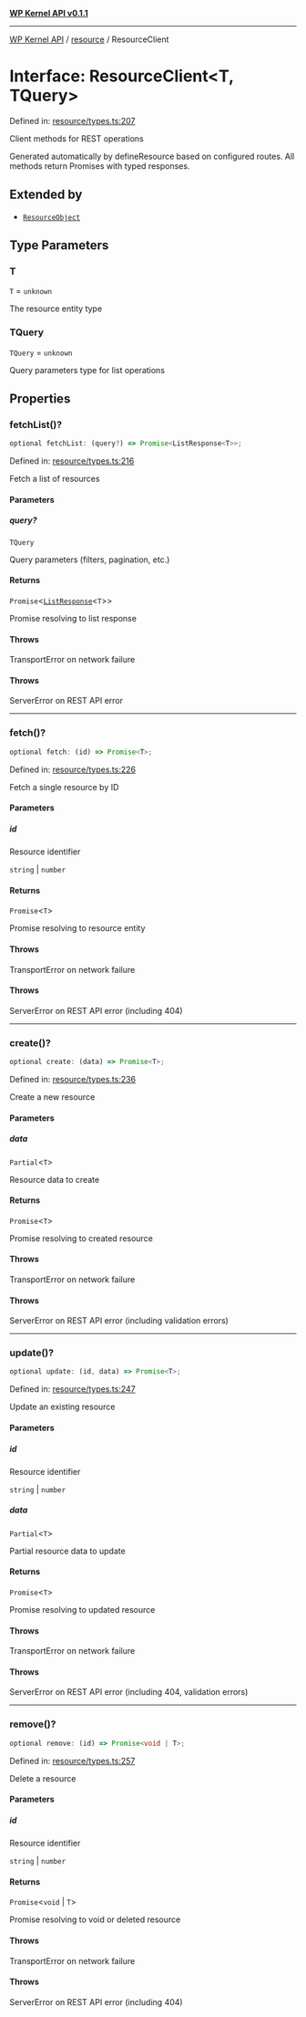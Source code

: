 [**WP Kernel API v0.1.1**](../../README.md)

---

[WP Kernel API](../../README.md) / [resource](../README.md) / ResourceClient

# Interface: ResourceClient\<T, TQuery\>

Defined in: [resource/types.ts:207](https://github.com/theGeekist/wp-kernel/blob/main/packages/kernel/src/resource/types.ts#L207)

Client methods for REST operations

Generated automatically by defineResource based on configured routes.
All methods return Promises with typed responses.

## Extended by

- [`ResourceObject`](ResourceObject.md)

## Type Parameters

### T

`T` = `unknown`

The resource entity type

### TQuery

`TQuery` = `unknown`

Query parameters type for list operations

## Properties

### fetchList()?

```ts
optional fetchList: (query?) => Promise<ListResponse<T>>;
```

Defined in: [resource/types.ts:216](https://github.com/theGeekist/wp-kernel/blob/main/packages/kernel/src/resource/types.ts#L216)

Fetch a list of resources

#### Parameters

##### query?

`TQuery`

Query parameters (filters, pagination, etc.)

#### Returns

`Promise`\<[`ListResponse`](ListResponse.md)\<`T`\>\>

Promise resolving to list response

#### Throws

TransportError on network failure

#### Throws

ServerError on REST API error

---

### fetch()?

```ts
optional fetch: (id) => Promise<T>;
```

Defined in: [resource/types.ts:226](https://github.com/theGeekist/wp-kernel/blob/main/packages/kernel/src/resource/types.ts#L226)

Fetch a single resource by ID

#### Parameters

##### id

Resource identifier

`string` | `number`

#### Returns

`Promise`\<`T`\>

Promise resolving to resource entity

#### Throws

TransportError on network failure

#### Throws

ServerError on REST API error (including 404)

---

### create()?

```ts
optional create: (data) => Promise<T>;
```

Defined in: [resource/types.ts:236](https://github.com/theGeekist/wp-kernel/blob/main/packages/kernel/src/resource/types.ts#L236)

Create a new resource

#### Parameters

##### data

`Partial`\<`T`\>

Resource data to create

#### Returns

`Promise`\<`T`\>

Promise resolving to created resource

#### Throws

TransportError on network failure

#### Throws

ServerError on REST API error (including validation errors)

---

### update()?

```ts
optional update: (id, data) => Promise<T>;
```

Defined in: [resource/types.ts:247](https://github.com/theGeekist/wp-kernel/blob/main/packages/kernel/src/resource/types.ts#L247)

Update an existing resource

#### Parameters

##### id

Resource identifier

`string` | `number`

##### data

`Partial`\<`T`\>

Partial resource data to update

#### Returns

`Promise`\<`T`\>

Promise resolving to updated resource

#### Throws

TransportError on network failure

#### Throws

ServerError on REST API error (including 404, validation errors)

---

### remove()?

```ts
optional remove: (id) => Promise<void | T>;
```

Defined in: [resource/types.ts:257](https://github.com/theGeekist/wp-kernel/blob/main/packages/kernel/src/resource/types.ts#L257)

Delete a resource

#### Parameters

##### id

Resource identifier

`string` | `number`

#### Returns

`Promise`\<`void` \| `T`\>

Promise resolving to void or deleted resource

#### Throws

TransportError on network failure

#### Throws

ServerError on REST API error (including 404)
